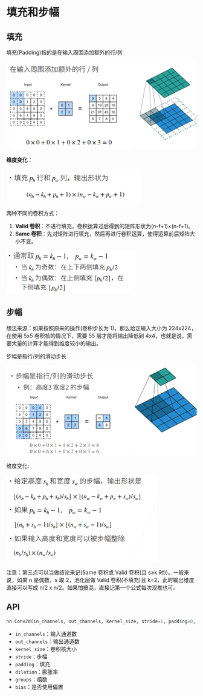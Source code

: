 # 填充和步幅

## 填充

填充(Padding)指的是在输入周围添加额外的行/列

![](../images/cnn/20-01.png)

**维度变化**：

![](../images/cnn/20-02.png)

两种不同的卷积方式：

1. **Valid 卷积**：不进行填充，卷积运算过后得到的矩阵形状为(n-f+1)×(n-f+1)。
2. **Same 卷积**：先对矩阵进行填充，然后再进行卷积运算，使得运算前后矩阵大小不变。

![](../images/cnn/20-03.png)

## 步幅

想法来源：如果按照原来的操作(卷积步长为 1)，那么给定输入大小为 224x224，在使用 5x5 卷积核的情况下，需要 55 层才能将输出降低到 4x4，也就是说，需要大量的计算才能得到维度较小的输出。

步幅是指行/列的滑动步长

![](../images/cnn/20-04.png)

维度变化:

![](../images/cnn/20-05.png)

注意：第三点可以当做结论来记(Same 卷积或 Valid 卷积(且 s≥k 时))。一般来说，如果 n 是偶数，s 取 2，池化层做 Valid 卷积(不填充)且 k=2，此时输出维度直接可以写成 n/2 x n/2。如果怕搞混，直接记第一个公式每次现推也可。

## API

```python
nn.Conv2d(in_channels, out_channels, kernel_size, stride=1, padding=0, dilation=1, groups=1, bias=True)
```

- `in_channels`：输入通道数
- `out_channels`：输出通道数
- `kernel_size`：卷积核大小
- `stride`：步幅
- `padding`：填充
- `dilation`：膨胀率
- `groups`：组数
- `bias`：是否使用偏置
